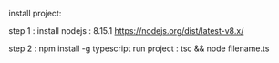 install project:



  step 1 :
    install nodejs : 8.15.1 https://nodejs.org/dist/latest-v8.x/
    
    
  step 2 :
    npm install -g typescript
  run project :
    tsc && node filename.ts
